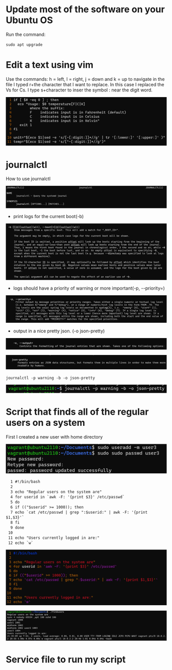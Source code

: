 # Update most of the software on your Ubuntu OS

Run the command:

`sudo apt upgrade`

# Edit a text using vim

Use the commands: h = left, l = right, j = down and k = up to navigate in the file
I typed r+the character that I want to replace. In this case I replaced the Vs for Cs.
I type s+character to inser the symbol : near the digit word.

![text_edited](https://github.com/ahammermuller/Exam_2420/blob/main/Images/text_edited.jpg)

# journalctl

How to use journalctl

![use_journalctl](https://github.com/ahammermuller/Exam_2420/blob/main/Images/use_journalctl.jpg)

- print logs for the current boot(-b)

![b_option](https://github.com/ahammermuller/Exam_2420/blob/main/Images/b.jpg)

- logs should have a priority of warning or more important(-p, --priority=)

![p_option](https://github.com/ahammermuller/Exam_2420/blob/main/Images/p.jpg)

- output in a nice pretty json. (-o json-pretty)

![o_option](https://github.com/ahammermuller/Exam_2420/blob/main/Images/o.jpg)

![json_pretty](https://github.com/ahammermuller/Exam_2420/blob/main/Images/json_pretty.jpg)

`journalctl -p warning -b -o json-pretty`

![journalctl](https://github.com/ahammermuller/Exam_2420/blob/main/Images/journalctl.jpg)

# Script that finds all of the regular users on a system

First I created a new user with home directory

![useradd_user2](https://github.com/ahammermuller/Exam_2420/blob/main/Images/useradd_user2.jpg)

```
  1 #!/bin/bash
  2
  3 echo "Regular users on the system are"
  4 for userid in `awk -F: '{print $3}' /etc/passwd`
  5 do
  6 if (("$userid" >= 1000)); then
  7 echo `cat /etc/passwd | grep ":$userid:" | awk -F: '{print $1,$3}'`
  8 fi
  9 done
 10
 11 echo "Users currently logged in are:"
 12 echo `w`
```

![script_finduser](https://github.com/ahammermuller/Exam_2420/blob/main/Images/script_finduser.jpg)

![result_findusers](https://github.com/ahammermuller/Exam_2420/blob/main/Images/result_findusers.jpg)

# Service file to run my script


